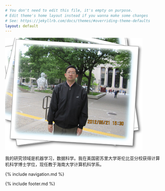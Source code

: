 ```yaml
---
# You don't need to edit this file, it's empty on purpose.
# Edit theme's home layout instead if you wanna make some changes
# See: https://jekyllrb.com/docs/themes/#overriding-theme-defaults
layout: default
---
```



![photo](images/Qi_photo.png)


我的研究领域是机器学习，数据科学。我在美国密苏里大学哥伦比亚分校获得计算机科学博士学位，现任教于海南大学计算机科学系。



{% include navigation.md %}

{% include footer.md %}
